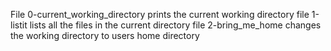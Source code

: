  File 0-current_working_directory prints the current working directory
file 1-listit lists all the files in the current directory
file 2-bring_me_home changes the working directory to users home directory
